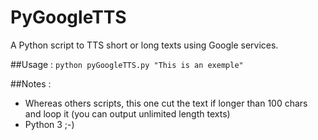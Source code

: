 # PyGoogleTTS

A Python script to TTS short or long texts using Google services.

##Usage :
 `python pyGoogleTTS.py "This is an exemple"`

##Notes :
- Whereas others scripts, this one cut the text if longer than 100 chars and loop it (you can output unlimited length texts)
- Python 3 ;-)
